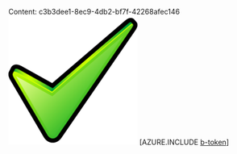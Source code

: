 Content: c3b3dee1-8ec9-4db2-bf7f-42268afec146![image](9d95d6ee-08d3-4ba8-80d4-7c9f7868d825.png)
[AZURE.INCLUDE [b-token](a46f7035-f4e9-4c72-ae2e-49e2ea6ac0a7.md)]
